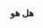 ### هل هو

<!--
**Pracovnic/Pracovnic** is a ✨ _special_ ✨ repository because its `README.md` (this file) appears on your GitHub profile.



